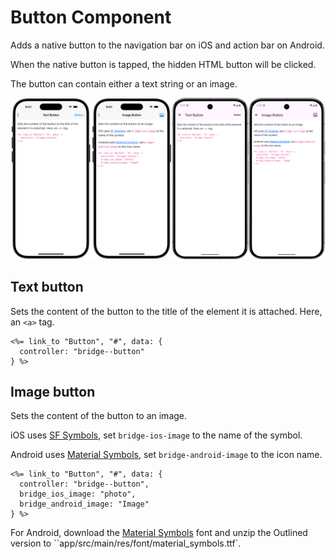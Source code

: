 # Button Component

Adds a native button to the navigation bar on iOS and action bar on Android.

When the native button is tapped, the hidden HTML button will be clicked.

The button can contain either a text string or an image.

![ButtonComponent examples](../../.github/images/ButtonComponent.png)

## Text button

Sets the content of the button to the title of the element it is attached. Here, an `<a>` tag.

```erb
<%= link_to "Button", "#", data: {
  controller: "bridge--button"
} %>
```

## Image button

Sets the content of the button to an image.

iOS uses [SF Symbols](https://developer.apple.com/sf-symbols/), set `bridge-ios-image` to the name of the symbol.

Android uses [Material Symbols](https://fonts.google.com/icons), set `bridge-android-image` to the icon name.

```erb
<%= link_to "Button", "#", data: {
  controller: "bridge--button",
  bridge_ios_image: "photo",
  bridge_android_image: "Image"
} %>
```

For Android, download the [Material Symbols](https://fonts.google.com/icons) font and unzip the Outlined version to ``app/src/main/res/font/material_symbols.ttf`.
